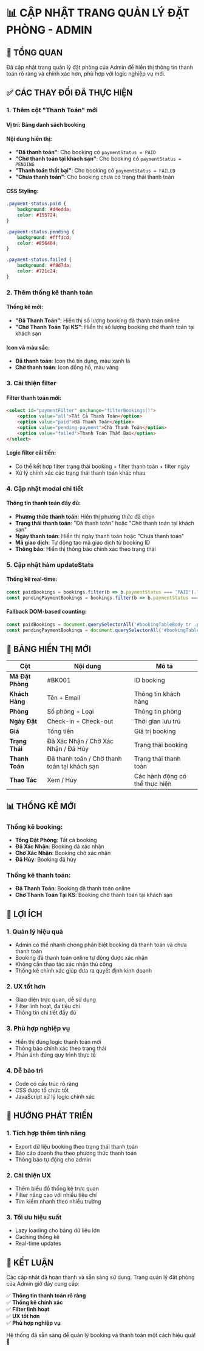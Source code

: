 # 📊 CẬP NHẬT TRANG QUẢN LÝ ĐẶT PHÒNG - ADMIN

## 🎯 TỔNG QUAN

Đã cập nhật trang quản lý đặt phòng của Admin để hiển thị thông tin thanh toán rõ ràng và chính xác hơn, phù hợp với logic nghiệp vụ mới.

## ✅ CÁC THAY ĐỔI ĐÃ THỰC HIỆN

### **1. Thêm cột "Thanh Toán" mới**

#### **Vị trí**: Bảng danh sách booking
#### **Nội dung hiển thị**:
- **"Đã thanh toán"**: Cho booking có `paymentStatus = PAID`
- **"Chờ thanh toán tại khách sạn"**: Cho booking có `paymentStatus = PENDING`
- **"Thanh toán thất bại"**: Cho booking có `paymentStatus = FAILED`
- **"Chưa thanh toán"**: Cho booking chưa có trạng thái thanh toán

#### **CSS Styling**:
```css
.payment-status.paid {
    background: #d4edda;
    color: #155724;
}

.payment-status.pending {
    background: #fff3cd;
    color: #856404;
}

.payment-status.failed {
    background: #f8d7da;
    color: #721c24;
}
```

### **2. Thêm thống kê thanh toán**

#### **Thống kê mới**:
- **"Đã Thanh Toán"**: Hiển thị số lượng booking đã thanh toán online
- **"Chờ Thanh Toán Tại KS"**: Hiển thị số lượng booking chờ thanh toán tại khách sạn

#### **Icon và màu sắc**:
- **Đã thanh toán**: Icon thẻ tín dụng, màu xanh lá
- **Chờ thanh toán**: Icon đồng hồ, màu vàng

### **3. Cải thiện filter**

#### **Filter thanh toán mới**:
```html
<select id="paymentFilter" onchange="filterBookings()">
    <option value="all">Tất Cả Thanh Toán</option>
    <option value="paid">Đã Thanh Toán</option>
    <option value="pending-payment">Chờ Thanh Toán</option>
    <option value="failed">Thanh Toán Thất Bại</option>
</select>
```

#### **Logic filter cải tiến**:
- Có thể kết hợp filter trạng thái booking + filter thanh toán + filter ngày
- Xử lý chính xác các trạng thái thanh toán khác nhau

### **4. Cập nhật modal chi tiết**

#### **Thông tin thanh toán đầy đủ**:
- **Phương thức thanh toán**: Hiển thị phương thức đã chọn
- **Trạng thái thanh toán**: "Đã thanh toán" hoặc "Chờ thanh toán tại khách sạn"
- **Ngày thanh toán**: Hiển thị ngày thanh toán hoặc "Chưa thanh toán"
- **Mã giao dịch**: Tự động tạo mã giao dịch từ booking ID
- **Thông báo**: Hiển thị thông báo chính xác theo trạng thái

### **5. Cập nhật hàm updateStats**

#### **Thống kê real-time**:
```javascript
const paidBookings = bookings.filter(b => b.paymentStatus === 'PAID').length;
const pendingPaymentBookings = bookings.filter(b => b.paymentStatus === 'PENDING').length;
```

#### **Fallback DOM-based counting**:
```javascript
const paidBookings = document.querySelectorAll('#bookingTableBody tr .payment-status.paid').length;
const pendingPaymentBookings = document.querySelectorAll('#bookingTableBody tr .payment-status.pending').length;
```

## 🔄 BẢNG HIỂN THỊ MỚI

| Cột | Nội dung | Mô tả |
|-----|----------|-------|
| **Mã Đặt Phòng** | #BK001 | ID booking |
| **Khách Hàng** | Tên + Email | Thông tin khách hàng |
| **Phòng** | Số phòng + Loại | Thông tin phòng |
| **Ngày Đặt** | Check-in + Check-out | Thời gian lưu trú |
| **Giá** | Tổng tiền | Giá trị booking |
| **Trạng Thái** | Đã Xác Nhận / Chờ Xác Nhận / Đã Hủy | Trạng thái booking |
| **Thanh Toán** | Đã thanh toán / Chờ thanh toán tại khách sạn | Trạng thái thanh toán |
| **Thao Tác** | Xem / Hủy | Các hành động có thể thực hiện |

## 📊 THỐNG KÊ MỚI

### **Thống kê booking**:
- **Tổng Đặt Phòng**: Tất cả booking
- **Đã Xác Nhận**: Booking đã xác nhận
- **Chờ Xác Nhận**: Booking chờ xác nhận  
- **Đã Hủy**: Booking đã hủy

### **Thống kê thanh toán**:
- **Đã Thanh Toán**: Booking đã thanh toán online
- **Chờ Thanh Toán Tại KS**: Booking chờ thanh toán tại khách sạn

## 🎯 LỢI ÍCH

### **1. Quản lý hiệu quả**
- Admin có thể nhanh chóng phân biệt booking đã thanh toán và chưa thanh toán
- Booking đã thanh toán online tự động được xác nhận
- Không cần thao tác xác nhận thủ công
- Thống kê chính xác giúp đưa ra quyết định kinh doanh

### **2. UX tốt hơn**
- Giao diện trực quan, dễ sử dụng
- Filter linh hoạt, đa tiêu chí
- Thông tin chi tiết đầy đủ

### **3. Phù hợp nghiệp vụ**
- Hiển thị đúng logic thanh toán mới
- Thông báo chính xác theo trạng thái
- Phản ánh đúng quy trình thực tế

### **4. Dễ bảo trì**
- Code có cấu trúc rõ ràng
- CSS được tổ chức tốt
- JavaScript xử lý logic chính xác

## 🚀 HƯỚNG PHÁT TRIỂN

### **1. Tích hợp thêm tính năng**
- Export dữ liệu booking theo trạng thái thanh toán
- Báo cáo doanh thu theo phương thức thanh toán
- Thông báo tự động cho admin

### **2. Cải thiện UX**
- Thêm biểu đồ thống kê trực quan
- Filter nâng cao với nhiều tiêu chí
- Tìm kiếm nhanh theo nhiều trường

### **3. Tối ưu hiệu suất**
- Lazy loading cho bảng dữ liệu lớn
- Caching thống kê
- Real-time updates

## 📝 KẾT LUẬN

Các cập nhật đã hoàn thành và sẵn sàng sử dụng. Trang quản lý đặt phòng của Admin giờ đây cung cấp:

✅ **Thông tin thanh toán rõ ràng**  
✅ **Thống kê chính xác**  
✅ **Filter linh hoạt**  
✅ **UX tốt hơn**  
✅ **Phù hợp nghiệp vụ**  

Hệ thống đã sẵn sàng để quản lý booking và thanh toán một cách hiệu quả! 🎉 